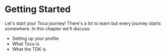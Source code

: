 # Getting Started

Let's start your Toca journey! There's a lot to learn but every journey starts somewhere. In this chapter we'll discuss:
- Setting up your profile
- What Toca is
- What the TDK is

